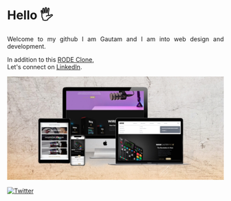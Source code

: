 # Hello 🖐️
<p align="justify"> 
Welcome to my github
I am Gautam and I am into web design and development.
</p>
<p>
In addition to this <a href="https://rode-cloned.netlify.app/">RODE Clone</a>,<br/> Let's connect on <a href="https://www.linkedin.com/in/webdev-gautam/">LinkedIn</a>.
</p>

![Design](https://github.com/gautamnath-in/rode-clone/blob/main/Design/rode-design.jpg)

[![Twitter](https://img.shields.io/twitter/url?style=social&url=https%3A%2F%2Frode-cloned.netlify.app%2F)](https://twitter.com/intent/tweet?text=Wow:&url=https%3A%2F%2Frode-cloned.netlify.app%2F)
